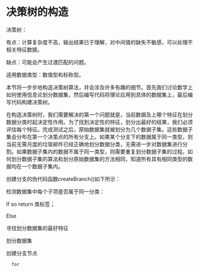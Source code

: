# 决策树的构造

决策树：

有点：计算复杂度不高，输出结果已于理解，对中间值的缺失不敏感，可以处理不相关特征数据。

缺点：可能会产生过渡匹配的问题。

适用数据类型：数值型和标称型。

本节将一步步地构造决策树算法，并会涉及许多有趣的细节。首先我们讨论数学上如何使用信息论划分数据集，然后编写代码将理论应用到具体的数据集上，最后编写代码构建决策树。

在构造决策树时，我们需要解决的第一个问题就是，当前数据及上哪个特征在划分数据分类时起决定性作用。为了找到决定性的特征，划分出最好的结果，我们必须评估每个特征。完成测试之后，原始数据集就被划分为几个数据子集。这些数据子集会分布在第一个决策点的所有分支上。如果某个分支下的数据属于同一类型，则当前无需月度的垃圾邮件已经正确地划分数据分类，无需进一步对数据集进行分割。如果数据子集内的数据不属于同一类型，则需要重复划分数据子集的过程。如何划分数据子集的算法和划分原始数据集的方法相同，知道所有具有相同类型的数据均在一个数据子集内。

创建分支的伪代码函数createBranch\(\)如下所示：

检测数据集中每个子项是否属于同一分类：

If so return 类标签；

Else

   寻找划分数据集的最好特征

   划分数据集

   创建分支节点

      for

